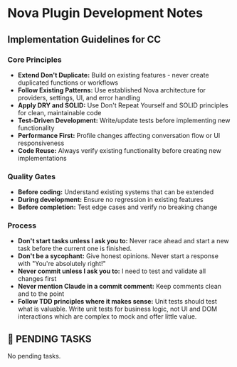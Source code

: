 

# Nova Plugin Development Notes

## Implementation Guidelines for CC

### Core Principles
* **Extend Don't Duplicate:** Build on existing features - never create duplicated functions or workflows
* **Follow Existing Patterns:** Use established Nova architecture for providers, settings, UI, and error handling
* **Apply DRY and SOLID:** Use Don't Repeat Yourself and SOLID principles for clean, maintainable code
* **Test-Driven Development:** Write/update tests before implementing new functionality
* **Performance First:** Profile changes affecting conversation flow or UI responsiveness
* **Code Reuse:** Always verify existing functionality before creating new implementations

### Quality Gates
* **Before coding:** Understand existing systems that can be extended
* **During development:** Ensure no regression in existing features  
* **Before completion:** Test edge cases and verify no breaking change

### Process
* **Don't start tasks unless I ask you to:** Never race ahead and start a new task before the current one is finished.
* **Don't be a sycophant:** Give honest opinions. Never start a response with "You're absolutely right!"
* **Never commit unless I ask you to:** I need to test and validate all changes first
* **Never mention Claude in a commit comment:** Keep comments clean and to the point
* **Follow TDD principles where it makes sense:** Unit tests should test what is valuable. Write unit tests for business logic, not UI and DOM interactions which are complex to mock and offer little value.

## 🎯 PENDING TASKS

No pending tasks.

